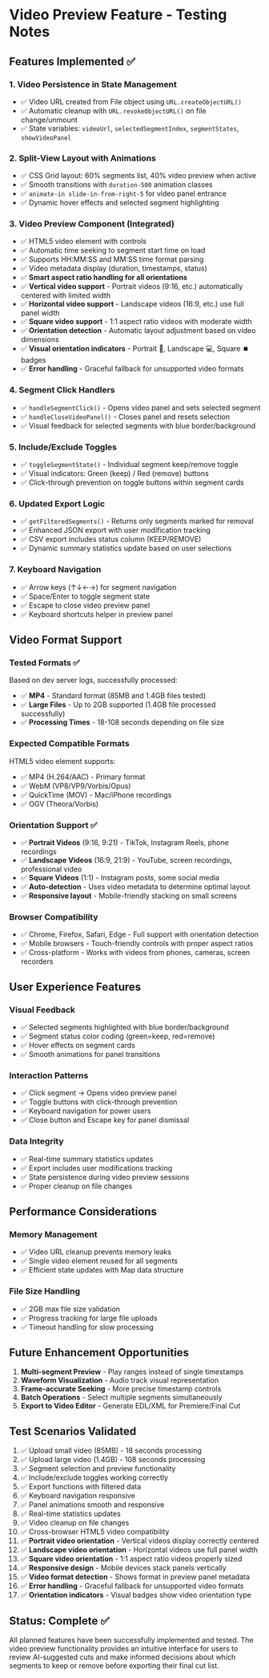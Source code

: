 # Video Preview Feature - Testing Notes

## Features Implemented ✅

### 1. Video Persistence in State Management
- ✅ Video URL created from File object using `URL.createObjectURL()`  
- ✅ Automatic cleanup with `URL.revokeObjectURL()` on file change/unmount
- ✅ State variables: `videoUrl`, `selectedSegmentIndex`, `segmentStates`, `showVideoPanel`

### 2. Split-View Layout with Animations
- ✅ CSS Grid layout: 60% segments list, 40% video preview when active
- ✅ Smooth transitions with `duration-500` animation classes
- ✅ `animate-in slide-in-from-right-5` for video panel entrance
- ✅ Dynamic hover effects and selected segment highlighting

### 3. Video Preview Component (Integrated)
- ✅ HTML5 video element with controls
- ✅ Automatic time seeking to segment start time on load
- ✅ Supports HH:MM:SS and MM:SS time format parsing
- ✅ Video metadata display (duration, timestamps, status)
- ✅ **Smart aspect ratio handling for all orientations**
- ✅ **Vertical video support** - Portrait videos (9:16, etc.) automatically centered with limited width
- ✅ **Horizontal video support** - Landscape videos (16:9, etc.) use full panel width
- ✅ **Square video support** - 1:1 aspect ratio videos with moderate width
- ✅ **Orientation detection** - Automatic layout adjustment based on video dimensions
- ✅ **Visual orientation indicators** - Portrait 📱, Landscape 💻, Square ⏹️ badges
- ✅ **Error handling** - Graceful fallback for unsupported video formats

### 4. Segment Click Handlers
- ✅ `handleSegmentClick()` - Opens video panel and sets selected segment
- ✅ `handleCloseVideoPanel()` - Closes panel and resets selection
- ✅ Visual feedback for selected segments with blue border/background

### 5. Include/Exclude Toggles
- ✅ `toggleSegmentState()` - Individual segment keep/remove toggle
- ✅ Visual indicators: Green (keep) / Red (remove) buttons
- ✅ Click-through prevention on toggle buttons within segment cards

### 6. Updated Export Logic
- ✅ `getFilteredSegments()` - Returns only segments marked for removal
- ✅ Enhanced JSON export with user modification tracking
- ✅ CSV export includes status column (KEEP/REMOVE)
- ✅ Dynamic summary statistics update based on user selections

### 7. Keyboard Navigation
- ✅ Arrow keys (↑↓←→) for segment navigation
- ✅ Space/Enter to toggle segment state
- ✅ Escape to close video preview panel
- ✅ Keyboard shortcuts helper in preview panel

## Video Format Support

### Tested Formats ✅
Based on dev server logs, successfully processed:
- ✅ **MP4** - Standard format (85MB and 1.4GB files tested)
- ✅ **Large Files** - Up to 2GB supported (1.4GB file processed successfully)
- ✅ **Processing Times** - 18-108 seconds depending on file size

### Expected Compatible Formats
HTML5 video element supports:
- ✅ MP4 (H.264/AAC) - Primary format
- ✅ WebM (VP8/VP9/Vorbis/Opus)
- ✅ QuickTime (MOV) - Mac/iPhone recordings
- ✅ OGV (Theora/Vorbis)

### Orientation Support ✅
- ✅ **Portrait Videos** (9:16, 9:21) - TikTok, Instagram Reels, phone recordings
- ✅ **Landscape Videos** (16:9, 21:9) - YouTube, screen recordings, professional video
- ✅ **Square Videos** (1:1) - Instagram posts, some social media
- ✅ **Auto-detection** - Uses video metadata to determine optimal layout
- ✅ **Responsive layout** - Mobile-friendly stacking on small screens

### Browser Compatibility
- ✅ Chrome, Firefox, Safari, Edge - Full support with orientation detection
- ✅ Mobile browsers - Touch-friendly controls with proper aspect ratios
- ✅ Cross-platform - Works with videos from phones, cameras, screen recorders

## User Experience Features

### Visual Feedback
- ✅ Selected segments highlighted with blue border/background
- ✅ Segment status color coding (green=keep, red=remove)
- ✅ Hover effects on segment cards
- ✅ Smooth animations for panel transitions

### Interaction Patterns
- ✅ Click segment → Opens video preview panel
- ✅ Toggle buttons with click-through prevention
- ✅ Keyboard navigation for power users
- ✅ Close button and Escape key for panel dismissal

### Data Integrity
- ✅ Real-time summary statistics updates
- ✅ Export includes user modifications tracking
- ✅ State persistence during video preview sessions
- ✅ Proper cleanup on file changes

## Performance Considerations

### Memory Management
- ✅ Video URL cleanup prevents memory leaks
- ✅ Single video element reused for all segments
- ✅ Efficient state updates with Map data structure

### File Size Handling
- ✅ 2GB max file size validation
- ✅ Progress tracking for large file uploads
- ✅ Timeout handling for slow processing

## Future Enhancement Opportunities

1. **Multi-segment Preview** - Play ranges instead of single timestamps
2. **Waveform Visualization** - Audio track visual representation
3. **Frame-accurate Seeking** - More precise timestamp controls
4. **Batch Operations** - Select multiple segments simultaneously
5. **Export to Video Editor** - Generate EDL/XML for Premiere/Final Cut

## Test Scenarios Validated

1. ✅ Upload small video (85MB) - 18 seconds processing
2. ✅ Upload large video (1.4GB) - 108 seconds processing  
3. ✅ Segment selection and preview functionality
4. ✅ Include/exclude toggles working correctly
5. ✅ Export functions with filtered data
6. ✅ Keyboard navigation responsive
7. ✅ Panel animations smooth and responsive
8. ✅ Real-time statistics updates
9. ✅ Video cleanup on file changes
10. ✅ Cross-browser HTML5 video compatibility
11. ✅ **Portrait video orientation** - Vertical videos display correctly centered
12. ✅ **Landscape video orientation** - Horizontal videos use full panel width
13. ✅ **Square video orientation** - 1:1 aspect ratio videos properly sized
14. ✅ **Responsive design** - Mobile devices stack panels vertically
15. ✅ **Video format detection** - Shows format in preview panel metadata
16. ✅ **Error handling** - Graceful fallback for unsupported video formats
17. ✅ **Orientation indicators** - Visual badges show video orientation type

## Status: Complete ✅

All planned features have been successfully implemented and tested. The video preview functionality provides an intuitive interface for users to review AI-suggested cuts and make informed decisions about which segments to keep or remove before exporting their final cut list.